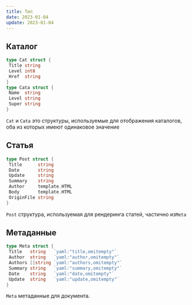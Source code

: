 ```yaml
---
title: Тип
date: 2023-01-04
update: 2023-01-04
---
```


## Каталог

```go
type Cat struct {
 Title string
 Level int8
 Href  string
}
type Cata struct {
 Name  string
 Level string
 Super string
}
```

`Cat` и `Cata` это структуры, используемые для отображения каталогов, оба из которых имеют одинаковое значение

## Статья

```go
type Post struct {
 Title      string
 Date       string
 Update     string
 Summary    string
 Author     template.HTML
 Body       template.HTML
 OriginFile string
}
```

`Post` структура, используемая для рендеринга статей, частично из`Meta`

## Метаданные

```go
type Meta struct {
 Title   string   `yaml:"title,omitempty"`
 Author  string   `yaml:"author,omitempty"`
 Authors []string `yaml:"authors,omitempty"`
 Summary string   `yaml:"summary,omitempty"`
 Date    string   `yaml:"date,omitempty"`
 Update  string   `yaml:"update,omitempty"`
}
```

`Meta` метаданные для документа.
